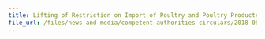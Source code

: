 ```yaml
---
title: Lifting of Restriction on Import of Poultry and Poultry Products from Affected Region in Jasper County, Missouri, USA 
file_url: /files/news-and-media/competent-authorities-circulars/2018-08-13-CA.pdf
---
```

